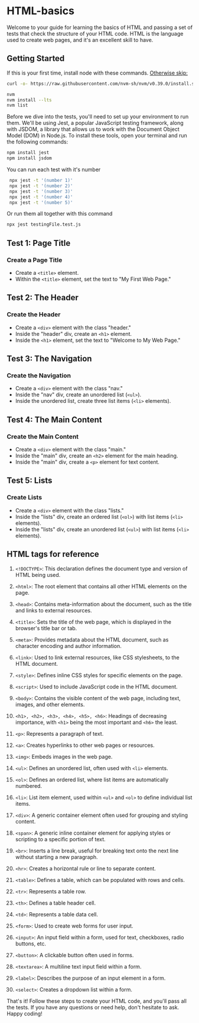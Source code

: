# HTML-basics

Welcome to your guide for learning the basics of HTML and passing a set of tests that check the structure of your HTML code. HTML is the language used to create web pages, and it's an excellent skill to have.

## Getting Started
If this is your first time, install node with these commands. [Otherwise skip:](#my-target-line)


```bash
curl -o- https://raw.githubusercontent.com/nvm-sh/nvm/v0.39.0/install.sh | bash
```
```bash
nvm
nvm install --lts
nvm list
```
<a name="my-target-line"></a>
Before we dive into the tests, you'll need to set up your environment to run them. We'll be using Jest, a popular JavaScript testing framework, along with JSDOM, a library that allows us to work with the Document Object Model (DOM) in Node.js. To install these tools, open your terminal and run the following commands:

```bash
npm install jest
npm install jsdom
```
You can run each test with it's number 
```bash
 npx jest -t '(number 1)'
 npx jest -t '(number 2)'
 npx jest -t '(number 3)'
 npx jest -t '(number 4)'
 npx jest -t '(number 5)'
```
Or run them all together with this command
```bash
npx jest testingFile.test.js
```

## Test 1: Page Title

### Create a Page Title

- Create a `<title>` element.
- Within the `<title>` element, set the text to "My First Web Page."

## Test 2: The Header

### Create the Header

- Create a `<div>` element with the class "header."
- Inside the "header" div, create an `<h1>` element.
- Inside the `<h1>` element, set the text to "Welcome to My Web Page."

## Test 3: The Navigation

### Create the Navigation

- Create a `<div>` element with the class "nav."
- Inside the "nav" div, create an unordered list (`<ul>`).
- Inside the unordered list, create three list items (`<li>` elements).

## Test 4: The Main Content

### Create the Main Content

- Create a `<div>` element with the class "main."
- Inside the "main" div, create an `<h2>` element for the main heading.
- Inside the "main" div, create a `<p>` element for text content.

## Test 5: Lists

### Create Lists

- Create a `<div>` element with the class "lists."
- Inside the "lists" div, create an ordered list (`<ol>`) with list items (`<li>` elements).
- Inside the "lists" div, create an unordered list (`<ul>`) with list items (`<li>` elements).

## HTML tags for reference

1. `<!DOCTYPE>`: This declaration defines the document type and version of HTML being used.

2. `<html>`: The root element that contains all other HTML elements on the page.

3. `<head>`: Contains meta-information about the document, such as the title and links to external resources.

4. `<title>`: Sets the title of the web page, which is displayed in the browser's title bar or tab.

5. `<meta>`: Provides metadata about the HTML document, such as character encoding and author information.

6. `<link>`: Used to link external resources, like CSS stylesheets, to the HTML document.

7. `<style>`: Defines inline CSS styles for specific elements on the page.

8. `<script>`: Used to include JavaScript code in the HTML document.

9. `<body>`: Contains the visible content of the web page, including text, images, and other elements.

10. `<h1>, <h2>, <h3>, <h4>, <h5>, <h6>`: Headings of decreasing importance, with `<h1>` being the most important and `<h6>` the least.

11. `<p>`: Represents a paragraph of text.

12. `<a>`: Creates hyperlinks to other web pages or resources.

13. `<img>`: Embeds images in the web page.

14. `<ul>`: Defines an unordered list, often used with `<li>` elements.

15. `<ol>`: Defines an ordered list, where list items are automatically numbered.

16. `<li>`: List item element, used within `<ul>` and `<ol>` to define individual list items.

17. `<div>`: A generic container element often used for grouping and styling content.

18. `<span>`: A generic inline container element for applying styles or scripting to a specific portion of text.

19. `<br>`: Inserts a line break, useful for breaking text onto the next line without starting a new paragraph.

20. `<hr>`: Creates a horizontal rule or line to separate content.

21. `<table>`: Defines a table, which can be populated with rows and cells.

22. `<tr>`: Represents a table row.

23. `<th>`: Defines a table header cell.

24. `<td>`: Represents a table data cell.

25. `<form>`: Used to create web forms for user input.

26. `<input>`: An input field within a form, used for text, checkboxes, radio buttons, etc.

27. `<button>`: A clickable button often used in forms.

28. `<textarea>`: A multiline text input field within a form.

29. `<label>`: Describes the purpose of an input element in a form.

30. `<select>`: Creates a dropdown list within a form.


That's it! Follow these steps to create your HTML code, and you'll pass all the tests. If you have any questions or need help, don't hesitate to ask. Happy coding!




